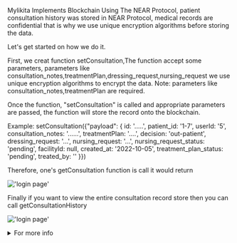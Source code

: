 Mylikita Implements Blockchain Using The NEAR Protocol, patient consultation history was stored in NEAR Protocol, medical records are confidential that is why we use unique encryption algorithms before storing the data.

Let's get started on how we do it.

First, we creat function setConsultation,The function accept some parameters, parameters like consultation_notes,treatmentPlan,dressing_request,nursing_request we use unique encryption algorithms to encrypt the data.
Note: parameters like consultation_notes,treatmentPlan are required.

Once the function, "setConsultation" is called and appropriate parameters are passed, the function will store the record onto the blockchain.

Example: setConsultation({"payload": {
id: '.....',
patient_id: '1-7',
userId: '5',
consultation_notes: '......',
treatmentPlan: '....',
decision: 'out-patient',
dressing_request: '...',
nursing_request: '...',
nursing_request_status: 'pending',
facilityId: null,
created_at: '2022-10-05',
treatment_plan_status: 'pending',
treated_by: ''
}})

Therefore, one's getConsultation function is call it would return

!['login page'](https://github.com/emaitee/mylikita-near-wallet-project/blob/main/img/image2.png)

Finally if you want to view the entire consultation record store then you can call getConsultationHistory

!['login page'](https://github.com/emaitee/mylikita-near-wallet-project/blob/main/img/image1.png)

<details>
<summary>For more info</summary>
<p>https://mylikita.clinic/</p>
<p>https://mylikitahealth.medium.com/mylikita-receives-a-10-000-grant-from-the-near-foundation-3db18e928e15</p>
<p>https://mylikitahealth.medium.com/how-mylikita-implements-blockchain-using-the-near-protocol-a1a84bb06329</p>
</details>
